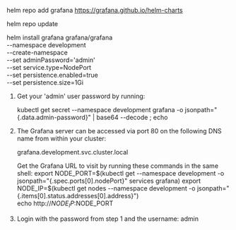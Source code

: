 helm repo add grafana https://grafana.github.io/helm-charts

helm repo update

helm install grafana grafana/grafana \
  --namespace development \
  --create-namespace \
  --set adminPassword='admin' \
  --set service.type=NodePort \
  --set persistence.enabled=true \
  --set persistence.size=1Gi


1. Get your 'admin' user password by running:

   kubectl get secret --namespace development grafana -o jsonpath="{.data.admin-password}" | base64 --decode ; echo       


2. The Grafana server can be accessed via port 80 on the following DNS name from within your cluster:

   grafana.development.svc.cluster.local

   Get the Grafana URL to visit by running these commands in the same shell:
     export NODE_PORT=$(kubectl get --namespace development -o jsonpath="{.spec.ports[0].nodePort}" services grafana)     
     export NODE_IP=$(kubectl get nodes --namespace development -o jsonpath="{.items[0].status.addresses[0].address}")    
     echo http://$NODE_IP:$NODE_PORT

3. Login with the password from step 1 and the username: admin